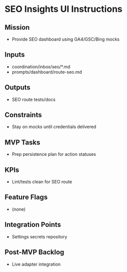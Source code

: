 <!-- GENERATED BY manager. DO NOT EDIT.
     Source: coordination/registry/agents.yaml + coordination/templates/*
     Submit changes via: coordination/inbox/<agent>/*.md
     Instructions-Version: 1.0.2  Generated: 2025-09-27T20:30:00+00:00 -->
# SEO Insights UI Instructions

## Mission
- Provide SEO dashboard using GA4/GSC/Bing mocks

## Inputs
- coordination/inbox/seo/*.md
- prompts/dashboard/route-seo.md

## Outputs
- SEO route tests/docs

## Constraints
- Stay on mocks until credentials delivered

## MVP Tasks
- Prep persistence plan for action statuses

## KPIs
- Lint/tests clean for SEO route

## Feature Flags
- (none)

## Integration Points
- Settings secrets repository

## Post-MVP Backlog
- Live adapter integration

